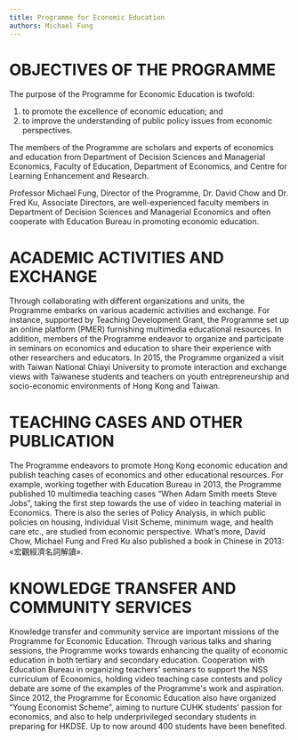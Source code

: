 ```yaml
---
title: Programme for Economic Education
authors: Michael Fung
---
```


# OBJECTIVES OF THE PROGRAMME

The purpose of the Programme for Economic Education is twofold:

1. to promote the excellence of economic education; and
2. to improve the understanding of public policy issues from economic perspectives.

The members of the Programme are scholars and experts of economics and education from Department of Decision Sciences and Managerial Economics, Faculty of Education, Department of Economics, and Centre for Learning Enhancement and Research.

Professor Michael Fung, Director of the Programme, Dr. David Chow and Dr. Fred Ku, Associate Directors, are well-experienced faculty members in Department of Decision Sciences and Managerial Economics and often cooperate with Education Bureau in promoting economic education.

# ACADEMIC ACTIVITIES AND EXCHANGE

Through collaborating with different organizations and units, the Programme embarks on various academic activities and exchange. For instance, supported by Teaching Development Grant, the Programme set up an online platform (PMER) furnishing multimedia educational resources. In addition, members of the Programme endeavor to organize and participate in seminars on economics and education to share their experience with other researchers and educators. In 2015, the Programme organized a visit with Taiwan National Chiayi University to promote interaction and exchange views with Taiwanese students and teachers on youth entrepreneurship and socio-economic environments of Hong Kong and Taiwan.

# TEACHING CASES AND OTHER PUBLICATION

The Programme endeavors to promote Hong Kong economic education and publish teaching cases of economics and other educational resources. For example, working together with Education Bureau in 2013, the Programme published 10 multimedia teaching cases “When Adam Smith meets Steve Jobs”, taking the first step towards the use of video in teaching material in Economics. There is also the series of Policy Analysis, in which public policies on housing, Individual Visit Scheme, minimum wage, and health care etc., are studied from economic perspective. What’s more, David Chow, Michael Fung and Fred Ku also published a book in Chinese in 2013: «宏觀經濟名詞解讀».

# KNOWLEDGE TRANSFER AND COMMUNITY SERVICES

Knowledge transfer and community service are important missions of the Programme for Economic Education. Through various talks and sharing sessions, the Programme works towards enhancing the quality of economic education in both tertiary and secondary education. Cooperation with Education Bureau in organizing teachers' seminars to support the NSS curriculum of Economics, holding video teaching case contests and policy debate are some of the examples of the Programme's work and aspiration. Since 2012, the Programme for Economic Education also have organized “Young Economist Scheme”, aiming to nurture CUHK students’ passion for economics, and also to help underprivileged secondary students in preparing for HKDSE. Up to now around 400 students have been benefited.
